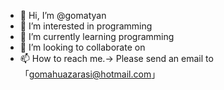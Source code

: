 - 👋 Hi, I’m @gomatyan
- 👀 I’m interested in programming
- 🌱 I’m currently learning programming
- 💞️ I’m looking to collaborate on
- 📫 How to reach me.→ Please send an email to 「gomahuazarasi@hotmail.com」

<!---
gomatyan/gomatyan is a ✨ special ✨ repository because its `README.md` (this file) appears on your GitHub profile.
You can click the Preview link to take a look at your changes.
--->
